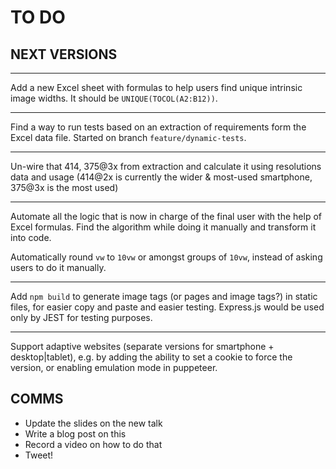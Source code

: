 # TO DO

## NEXT VERSIONS

---

Add a new Excel sheet with formulas to help users find unique intrinsic image widths.
It should be `UNIQUE(TOCOL(A2:B12))`.

---

Find a way to run tests based on an extraction of requirements form the Excel data file. Started on branch `feature/dynamic-tests`.

---

Un-wire that 414, 375@3x from extraction and calculate it using resolutions data and usage (414@2x is currently the wider & most-used smartphone, 375@3x is the most used)

---

Automate all the logic that is now in charge of the final user with the help of Excel formulas.
Find the algorithm while doing it manually and transform it into code.

Automatically round `vw` to `10vw` or amongst groups of `10vw`, instead of asking users to do it manually.

---

Add `npm build` to generate image tags (or pages and image tags?) in static files, for easier copy and paste and easier testing. 
Express.js would be used only by JEST for testing purposes.

---

Support adaptive websites (separate versions for smartphone + desktop|tablet), e.g. by adding the ability to set a cookie to force the version, or enabling emulation mode in puppeteer.


## COMMS

- Update the slides on the new talk
- Write a blog post on this
- Record a video on how to do that
- Tweet!
